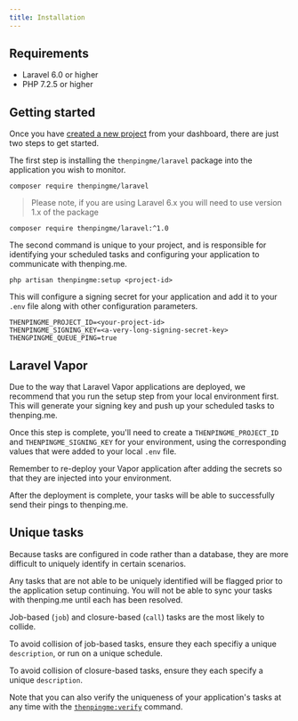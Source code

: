 ```yaml
---
title: Installation
---
```

## Requirements

* Laravel 6.0 or higher
* PHP 7.2.5 or higher

## Getting started

Once you have <a href="/projects">created a new project</a> from your dashboard, there are just two steps to get started.

The first step is installing the `thenpingme/laravel` package into the application you wish to monitor.

```
composer require thenpingme/laravel
```

> Please note, if you are using Laravel 6.x you will need to use version 1.x of the package

```
composer require thenpingme/laravel:^1.0
```

The second command is unique to your project, and is responsible for identifying your scheduled tasks and configuring your application to communicate with thenping.me.

```
php artisan thenpingme:setup <project-id>
```

This will configure a signing secret for your application and add it to your `.env` file along with other configuration parameters.

```env
THENPINGME_PROJECT_ID=<your-project-id>
THENPINGME_SIGNING_KEY=<a-very-long-signing-secret-key>
THENGPINGME_QUEUE_PING=true
```

## Laravel Vapor

Due to the way that Laravel Vapor applications are deployed, we recommend that you run the setup step from your local environment first. This will generate your signing key and push up your scheduled tasks to thenping.me.

Once this step is complete, you'll need to create a `THENPINGME_PROJECT_ID` and `THENPINGME_SIGNING_KEY` for your environment, using the corresponding values that were added to your local `.env` file. 

Remember to re-deploy your Vapor application after adding the secrets so that they are injected into your environment.

After the deployment is complete, your tasks will be able to successfully send their pings to thenping.me.

## Unique tasks

Because tasks are configured in code rather than a database, they are more difficult to uniquely identify in certain scenarios.

Any tasks that are not able to be uniquely identified will be flagged prior to the application setup continuing. You will not be able to sync your tasks with thenping.me until each has been resolved.

Job-based (`job`) and closure-based (`call`) tasks are the most likely to collide.

To avoid collision of job-based tasks, ensure they each specifiy a unique `description`, or run on a unique schedule.

To avoid collision of closure-based tasks, ensure they each specify a unique `description`.

Note that you can also verify the uniqueness of your application's tasks at any time with the [`thenpingme:verify`](/docs/artisan-commands#verify) command.

